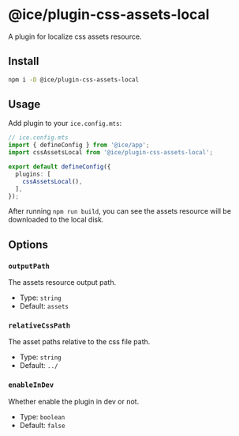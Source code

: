 # @ice/plugin-css-assets-local

A plugin for localize css assets resource.

## Install

```bash
npm i -D @ice/plugin-css-assets-local
```

## Usage

Add plugin to your `ice.config.mts`:

```ts
// ice.config.mts
import { defineConfig } from '@ice/app';
import cssAssetsLocal from '@ice/plugin-css-assets-local';

export default defineConfig({
  plugins: [
    cssAssetsLocal(),
  ],
});
```

After running `npm run build`, you can see the assets resource will be downloaded to the local disk.

## Options

### `outputPath`

The assets resource output path.

- Type: `string`
- Default: `assets`

### `relativeCssPath`

The asset paths relative to the css file path.

- Type: `string`
- Default: `../`

### `enableInDev`

Whether enable the plugin in dev or not.

- Type: `boolean`
- Default: `false`